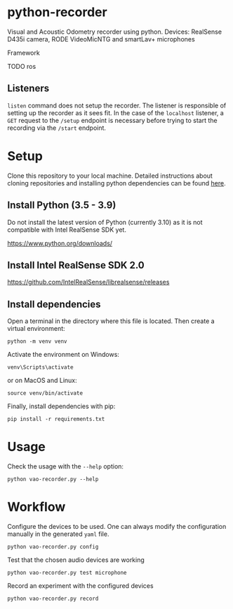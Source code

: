 # python-recorder

Visual and Acoustic Odometry recorder using python. Devices: RealSense D435i
camera, RODE VideoMicNTG and smartLav+ microphones

Framework

TODO ros

## Listeners
`listen` command does not setup the recorder. The listener is responsible of
setting up the recorder as it sees fit. In the case of the `localhost`
listener, a `GET` request to the `/setup` endpoint is necessary before trying
to start the recording via the `/start` endpoint.

# Setup

Clone this repository to your local machine. Detailed instructions about
cloning repositories and installing python dependencies can be found
[here](https://docs.google.com/document/d/15Mj3x9Im7Yfz3sPo5f4dUjQZgabjVtIL2RBHvM2798E/edit?usp=sharing).

## Install Python (3.5 - 3.9)
Do not install the latest version of Python (currently 3.10) as it is not
compatible with Intel RealSense SDK yet.

https://www.python.org/downloads/

## Install Intel RealSense SDK 2.0

https://github.com/IntelRealSense/librealsense/releases

## Install dependencies
Open a terminal in the directory where this file is located. Then create a
virtual environment:
```
python -m venv venv
```

Activate the environment on Windows:
```
venv\Scripts\activate
```
or on MacOS and Linux:
```
source venv/bin/activate
```

Finally, install dependencies with pip:
```
pip install -r requirements.txt
```

# Usage
Check the usage with the `--help` option:
```
python vao-recorder.py --help
```

# Workflow

Configure the devices to be used. One can always modify the configuration
manually in the generated `yaml` file.
```
python vao-recorder.py config
```

Test that the chosen audio devices are working
```
python vao-recorder.py test microphone
```

Record an experiment with the configured devices
```
python vao-recorder.py record
```